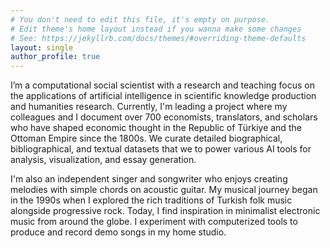 ```yaml
---
# You don't need to edit this file, it's empty on purpose.
# Edit theme's home layout instead if you wanna make some changes
# See: https://jekyllrb.com/docs/themes/#overriding-theme-defaults
layout: single
author_profile: true
---
```


I’m a computational social scientist with a research and teaching focus on the applications of artificial intelligence in scientific knowledge production and humanities research. Currently, I'm leading a project where my colleagues and I document over 700 economists, translators, and scholars who have shaped economic thought in the Republic of Türkiye and the Ottoman Empire since the 1800s. We curate detailed biographical, bibliographical, and textual datasets that we to power various AI tools for analysis, visualization, and essay generation.

I'm also an independent singer and songwriter who enjoys creating melodies with simple chords on acoustic guitar. My musical journey began in the 1990s when I explored the rich traditions of Turkish folk music alongside progressive rock. Today, I find inspiration in minimalist electronic music from around the globe. I experiment with computerized tools to produce and record demo songs in my home studio.

